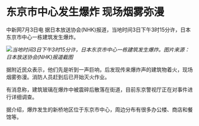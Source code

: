 

# 东京市中心发生爆炸 现场烟雾弥漫

中新网7月3日电 据日本放送协会(NHK)报道，当地时间3日下午3时15分许，日本东京市中心一栋建筑发生爆炸。

![](https://inews.gtimg.com/om_bt/O4tehDOQNi0Q6QFtoGRPfYgjzTin_6lZxP8S7dABRS2sUAA/1000)_当地时间3日下午3时15分许，日本东京市中心一栋建筑发生爆炸。图片来源：日本放送协会(NHK)报道截图_

据附近民众表示，他们先是听到一声巨响，后发现传来爆炸声的建筑物着火，现场烟雾弥漫。消防人员赶到后已开始灭火作业。

有消息称，建筑玻璃在爆炸中被震碎后散落在街道，目前东京警视厅正在对事件进行详细调查。

据介绍，爆炸发生的新桥地区位于东京市中心，周边分布有很多办公楼、商店和餐馆等。

